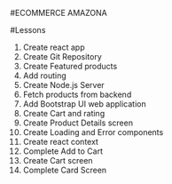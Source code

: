 #ECOMMERCE AMAZONA

#Lessons
1. Create react app
2. Create Git Repository
3. Create Featured products
4. Add routing
5. Create Node.js Server
6. Fetch products from backend
7. Add Bootstrap UI web application
8. Create Cart and rating
9. Create Product Details screen
10. Create Loading and Error components
11. Create react context
12. Complete Add to Cart
13. Create Cart screen
14. Complete Card Screen